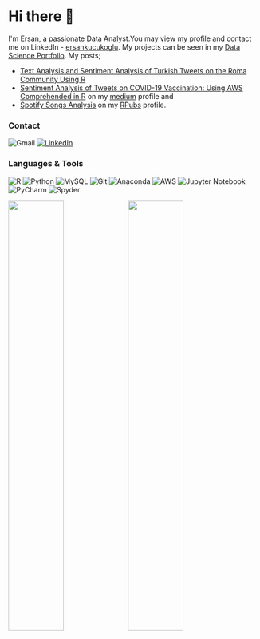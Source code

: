 # Hi there 👋
I'm Ersan, a passionate Data Analyst.You may view my profile and contact me on LinkedIn - [ersankucukoglu](https://www.linkedin.com/in/ersankucukoglu/). 
My projects can be seen in my [Data Science Portfolio](https://github.com/ersan-kucukoglu/Data_Science-Portfolio/blob/main/README.md). 
My posts; 
- [Text Analysis and Sentiment Analysis of Turkish Tweets on the Roma Community Using R](https://medium.com/@ersan.kucukoglu41/text-analysis-and-sentiment-analysis-of-turkish-tweets-on-the-roma-community-using-r-9aef6f27189a)
- [Sentiment Analysis of Tweets on COVID-19 Vaccination: Using AWS Comprehended in R](https://medium.com/@ersan.kucukoglu41/sentiment-analysis-of-tweets-on-covid-19-vaccination-using-aws-comprehended-in-r-b708fcbda4e6) on my [medium](https://medium.com/@ersan.kucukoglu41) profile and 
- [Spotify Songs Analysis](https://rpubs.com/ersan_kucukoglu/spotify_songs) on my [RPubs](https://rpubs.com/ersan_kucukoglu) profile.
### Contact
![Gmail](https://img.shields.io/badge/Gmail-D14836?style=for-the-badge&logo=gmail&logoColor=white)
[![LinkedIn](https://img.shields.io/badge/linkedin-%230077B5.svg?style=for-the-badge&logo=linkedin&logoColor=white)](https://www.linkedin.com/in/ersankucukoglu/)

### Languages & Tools
![R](https://img.shields.io/badge/r-%23276DC3.svg?style=for-the-badge&logo=r&logoColor=white)
![Python](https://img.shields.io/badge/python-3670A0?style=for-the-badge&logo=python&logoColor=ffdd54)
![MySQL](https://img.shields.io/badge/mysql-%2300f.svg?style=for-the-badge&logo=mysql&logoColor=white)
![Git](https://img.shields.io/badge/git-%23F05033.svg?style=for-the-badge&logo=git&logoColor=white)
![Anaconda](https://img.shields.io/badge/Anaconda-%2344A833.svg?style=for-the-badge&logo=anaconda&logoColor=white)
![AWS](https://img.shields.io/badge/AWS-%23FF9900.svg?style=for-the-badge&logo=amazon-aws&logoColor=white)
![Jupyter Notebook](https://img.shields.io/badge/jupyter-%23FA0F00.svg?style=for-the-badge&logo=jupyter&logoColor=white)
![PyCharm](https://img.shields.io/badge/pycharm-143?style=for-the-badge&logo=pycharm&logoColor=black&color=black&labelColor=green)
![Spyder](https://img.shields.io/badge/Spyder-838485?style=for-the-badge&logo=spyder%20ide&logoColor=maroon)

<img align="left" width="47%" src="https://github-readme-stats.vercel.app/api?username=ersan-kucukoglu&show_icons=true&theme=merko" />
<img align="left" width="47%" src="https://github-readme-stats.vercel.app/api/top-langs/?username=ersan-kucukoglu&layout=compact" />





